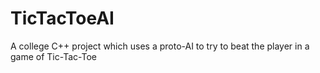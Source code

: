 # TicTacToeAI
A college C++ project which uses a proto-AI to try to beat the player in a game of Tic-Tac-Toe 
